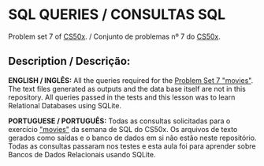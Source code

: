 # SQL QUERIES / CONSULTAS SQL
Problem set 7 of [CS50x](https://cs50.harvard.edu/x/2023/). / Conjunto de problemas nº 7 do [CS50x](https://cs50.harvard.edu/x/2023/).

## **Description / Descrição**:
**ENGLISH / INGLÊS:** All the queries required for the [Problem Set 7 "movies"](https://cs50.harvard.edu/x/2023/psets/7/movies/). The text files generated as outputs and the data base itself are not in this repository. All queries passed in the tests and this lesson was to learn Relational Databases using SQLite.   

**PORTUGUESE / PORTUGUÊS:** Todas as consultas solicitadas para o exercício ["movies"](https://cs50.harvard.edu/x/2023/psets/7/movies/) da semana de SQL do CS50x. Os arquivos de texto gerados como saídas e o banco de dados em si não estão neste repositório. Todas as consultas passaram nos testes e esta aula foi para aprender sobre Bancos de Dados Relacionais usando SQLite.
